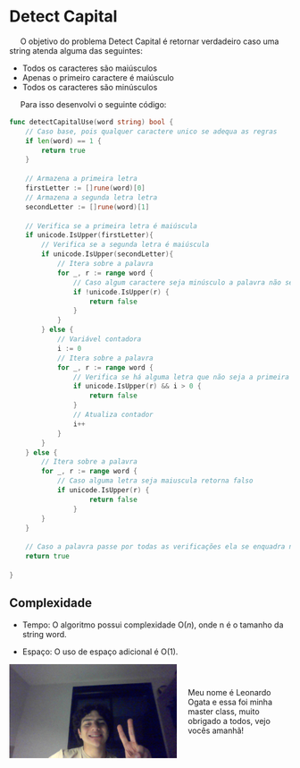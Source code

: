 # Detect Capital

&nbsp;&nbsp;&nbsp;&nbsp; O objetivo do problema Detect Capital é retornar verdadeiro caso uma string atenda alguma das seguintes:
- Todos os caracteres são maiúsculos
- Apenas o primeiro caractere é maiúsculo
- Todos os caracteres são minúsculos 

&nbsp;&nbsp;&nbsp;&nbsp; Para isso desenvolvi o seguinte código: 

```go
func detectCapitalUse(word string) bool {
    // Caso base, pois qualquer caractere unico se adequa as regras
    if len(word) == 1 {
        return true
    }

    // Armazena a primeira letra
    firstLetter := []rune(word)[0]
    // Armazena a segunda letra letra
    secondLetter := []rune(word)[1]

    // Verifica se a primeira letra é maiúscula
    if unicode.IsUpper(firstLetter){
        // Verifica se a segunda letra é maiúscula
        if unicode.IsUpper(secondLetter){
            // Itera sobre a palavra
            for _, r := range word {
                // Caso algum caractere seja minúsculo a palavra não se adequa a regra
                if !unicode.IsUpper(r) {
                    return false
                }
            } 
        } else {
            // Variável contadora
            i := 0
            // Itera sobre a palavra
            for _, r := range word {
                // Verifica se há alguma letra que não seja a primeira que é seja maiúscula 
                if unicode.IsUpper(r) && i > 0 {
                    return false
                }
                // Atualiza contador 
                i++
            } 
        }
    } else {
        // Itera sobre a palavra
        for _, r := range word {
            // Caso alguma letra seja maiuscula retorna falso
            if unicode.IsUpper(r) {
                    return false
                }
        }
    }

    // Caso a palavra passe por todas as verificações ela se enquadra na regra 
    return true
    
}
```

## Complexidade
- Tempo: O algoritmo possui complexidade O($n$), onde n é o tamanho da string word.

- Espaço: O uso de espaço adicional é O(1).

<div style="display: flex; align-items: center; justify-content: center;">
    <img src="leoogata104.jpg" alt="leoogata" style="width: 300px; height: auto; margin-right: 20px;">
    <div>
        <p>Meu nome é Leonardo Ogata e essa foi minha master class, muito obrigado a todos, vejo vocês amanhã!</p>
    </div>
</div>
